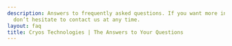 ```yaml
---
description: Answers to frequently asked questions. If you want more information,
  don’t hesitate to contact us at any time.
layout: faq
title: Cryos Technologies | The Answers to Your Questions
---
```


